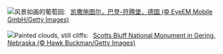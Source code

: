 ![](https://www.bing.com/th?id=OHR.FieldKaiserstuhl_ZH-CN0467488834_UHD.jpg&w=1000)风景如画的葡萄园:&nbsp;&ensp;[凯撒施图尔，巴登-符腾堡，德国 (© EyeEM Mobile GmbH/Getty Images)](https://www.bing.com/th?id=OHR.FieldKaiserstuhl_ZH-CN0467488834_UHD.jpg)
<br><br/>
![](https://www.bing.com/th?id=OHR.ScottsBluff_EN-US3893566724_UHD.jpg&w=1000)Painted clouds, still cliffs:&nbsp;&ensp;[Scotts Bluff National Monument in Gering, Nebraska (© Hawk Buckman/Getty Images)](https://www.bing.com/th?id=OHR.ScottsBluff_EN-US3893566724_UHD.jpg)
<br><br/>
